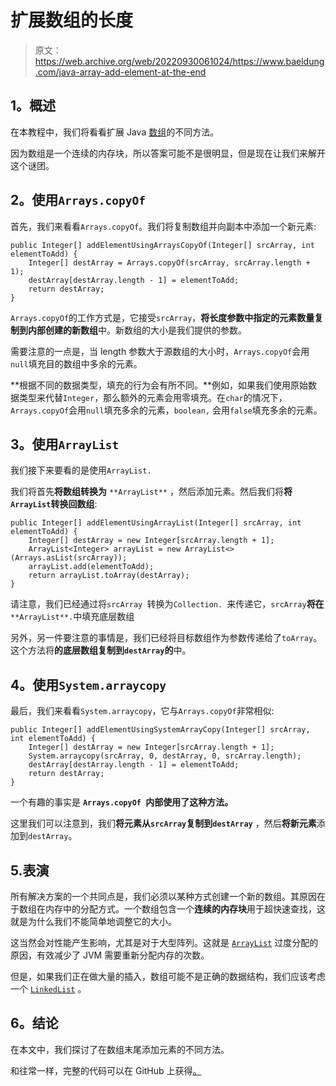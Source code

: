 # 扩展数组的长度

> 原文：<https://web.archive.org/web/20220930061024/https://www.baeldung.com/java-array-add-element-at-the-end>

## 1。概述

在本教程中，我们将看看扩展 Java [数组](/web/20221126222844/https://www.baeldung.com/java-arrays-guide)的不同方法。

因为数组是一个连续的内存块，所以答案可能不是很明显，但是现在让我们来解开这个谜团。

## 2。使用`Arrays.copyOf`

首先，我们来看看`Arrays.copyOf`。我们将复制数组并向副本中添加一个新元素:

```
public Integer[] addElementUsingArraysCopyOf(Integer[] srcArray, int elementToAdd) {
    Integer[] destArray = Arrays.copyOf(srcArray, srcArray.length + 1);
    destArray[destArray.length - 1] = elementToAdd;
    return destArray;
}
```

`Arrays.copyOf`的工作方式是，它接受`srcArray`，**将长度参数中指定的元素数量复制到内部创建的新数组**中。新数组的大小是我们提供的参数。

需要注意的一点是，当 length 参数大于源数组的大小时，`Arrays.copyOf`会用`null`填充目的数组中多余的元素。

**根据不同的数据类型，填充的行为会有所不同。**例如，如果我们使用原始数据类型来代替`Integer`，那么额外的元素会用零填充。在`char`的情况下，`Arrays.copyOf`会用`null`填充多余的元素，`boolean,` 会用`false`填充多余的元素。

## 3。使用`ArrayList`

我们接下来要看的是使用`ArrayList.`

我们将首先**将数组转换为** `**ArrayList**` ，然后添加元素。然后我们将**将`ArrayList`转换回数组**:

```
public Integer[] addElementUsingArrayList(Integer[] srcArray, int elementToAdd) {
    Integer[] destArray = new Integer[srcArray.length + 1];
    ArrayList<Integer> arrayList = new ArrayList<>(Arrays.asList(srcArray));
    arrayList.add(elementToAdd);
    return arrayList.toArray(destArray);
}
```

请注意，我们已经通过将`srcArray `转换为`Collection. `来传递它，`srcArray`**将在** `**ArrayList**.`中填充底层数组

另外，另一件要注意的事情是，我们已经将目标数组作为参数传递给了`toArray`。这个方法将**的底层数组复制到`destArray`的**中。

## 4。使用`System.arraycopy`

最后，我们来看看`System.arraycopy`，它与`Arrays.copyOf`非常相似:

```
public Integer[] addElementUsingSystemArrayCopy(Integer[] srcArray, int elementToAdd) {
    Integer[] destArray = new Integer[srcArray.length + 1];
    System.arraycopy(srcArray, 0, destArray, 0, srcArray.length);
    destArray[destArray.length - 1] = elementToAdd;
    return destArray;
}
```

一个有趣的事实是 **`Arrays.copyOf `内部使用了这种方法。**

这里我们可以注意到，我们**将元素从`srcArray`复制到`destArray`** ，然后**将新元素**添加到`destArray`。

## 5.表演

所有解决方案的一个共同点是，我们必须以某种方式创建一个新的数组。其原因在于数组在内存中的分配方式。一个数组包含一个**连续的内存块**用于超快速查找，这就是为什么我们不能简单地调整它的大小。

这当然会对性能产生影响，尤其是对于大型阵列。这就是 [`ArrayList`](/web/20221126222844/https://www.baeldung.com/java-arraylist) 过度分配的原因，有效减少了 JVM 需要重新分配内存的次数。

但是，如果我们正在做大量的插入，数组可能不是正确的数据结构，我们应该考虑一个 [`LinkedList`](/web/20221126222844/https://www.baeldung.com/java-linkedlist) 。

## 6。结论

在本文中，我们探讨了在数组末尾添加元素的不同方法。

和往常一样，完整的代码可以在 GitHub 上获得[。](https://web.archive.org/web/20221126222844/https://github.com/eugenp/tutorials/tree/master/core-java-modules/core-java-arrays-operations-basic)